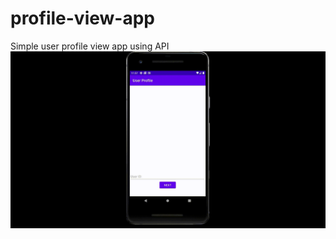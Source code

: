 # profile-view-app
Simple user profile view app using API
![Simple into](https://github.com/imashaWe/assets/blob/34e799034380164a3e61bba76eae3116b4e8d81d/user-app.gif)
